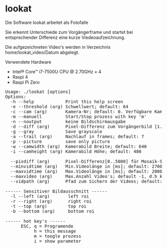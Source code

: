 # lookat

Die Software lookat arbeitet als Fotofalle

Sie erkennt Unterschiede zum Vorgängerframe und startet
bei entsprechender Differenz eine kurze Viedeoaufzeichnung.

Die aufgezeichneten Video's werden in Verzeichnis home/lookat_video/Datum abgelegt.

Verwendete Hardware
- Intel® Core™ i7-7500U CPU @ 2.70GHz × 4
- Raspi 4
- Raspi Pi Zero

<pre>
Usage: ./lookat [options] 
Options: 
  -h --help            Print this help screen
  -e --threshold (arg) Schwellwert; default: 64
  -c --cam (arg)       Kamera-Nr; default: 0. Verfügbare Kameras lassen sich mit ls /dev/video* anzeigen.
  -m --manuell         Start/Stop prozess with key 'm'
  -n --noutput         keine Bildschirmausgabe
  -d --diff (arg)      Pixel-Differenz zum Vorgängerbild [1..5000]; default: 5
  -g --gray            Save grayscale
  -a --trail (arg)     Nachlauf in frames; default: 7
  -p --picture         save only picture
  -w --camwidth (arg)  Kamerabild Breite; default: 640
  -i --camheight (arg) Kamerabild Höhe; default: 480

  --pixdiff (arg)      Pixel-Differenz[0..5000] für Mosaik-Segment; default: 25
  --minvidtime (arg)   Min.Videolänge in [ms]; default: 2700 ms. kleinster Wert ist 2000 ms.
  --maxvidtime (arg)   Max.Videolänge in [ms]; default: 20000 ms.
  --maxvideo (arg)     Max.Anzahl Video's; default -1, d.h keine Begrenzung
  --vidpath (arg)      Pfad zum Sichern der Videos; default: ~/lookat_video/DATUM

------ Sensitiver Bildausschnitt ------
  -l --left (arg)       left roi
  -r --right (arg)      right roi
  -t --top (arg)        top roi
  -b --bottom (arg)     bottom roi

------ hot key's ------
      ESC, q = Programende
           h = this message
           m = toogle prozess
           i = show parameter
</pre>
